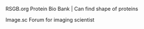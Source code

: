 

RSGB.org    Protein Bio Bank | Can find shape of proteins

Image.sc    Forum for imaging scientist
